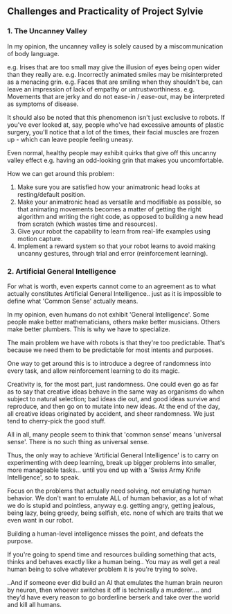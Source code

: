 ## Challenges and Practicality of Project Sylvie

### 1. The Uncanney Valley

In my opinion, the uncanney valley is solely caused by a miscommunication of body language.

e.g. Irises that are too small may give the illusion of eyes being open wider than they really are.
e.g. Incorrectly animated smiles may be misinterpreted as a menacing grin.
e.g. Faces that are smiling when they shouldn't be, can leave an impression of lack of empathy or untrustworthiness.
e.g. Movements that are jerky and do not ease-in / ease-out, may be interpreted as symptoms of disease.

It should also be noted that this phenomenon isn't just exclusive to robots. If you've ever looked at, say, people who've had
excessive amounts of plastic surgery, you'll notice that a lot of the times, their facial muscles are frozen up - which can
leave people feeling uneasy.

Even normal, healthy people may exhibit quirks that give off this uncanny valley effect e.g. having an odd-looking
grin that makes you uncomfortable.

How we can get around this problem:

1. Make sure you are satisfied how your animatronic head looks at resting/default position.
2. Make your animatronic head as versatile and modifiable as possible, so that animating movements becomes a matter of 
getting the right algorithm and writing the right code, as opposed to building a new head from scratch (which wastes time and resources).
3. Give your robot the capability to learn from real-life examples using motion capture.
4. Implement a reward system so that your robot learns to avoid making uncanny gestures, through trial and error (reinforcement
learning).

### 2. Artificial General Intelligence

For what is worth, even experts cannot come to an agreement as to what actually constitutes Artificial General Intelligence..
just as it is impossible to define what 'Common Sense' actually means.

In my opinion, even humans do not exhibit 'General Intelligence'. Some people make better mathematicians, others make better
musicians. Others make better plumbers. This is why we have to specialize.

The main problem we have with robots is that they're too predictable. That's because we need them to be predictable for most
intents and purposes.

One way to get around this is to introduce a degree of randomness into every task, and allow reinforcement learning
to do its magic.

Creativity is, for the most part, just randomness. One could even go as far as to say that creative ideas behave in the same way
as organisms do when subject to natural selection; bad ideas die out, and good ideas survive and reproduce, and then
go on to mutate into new ideas. At the end of the day, all creative ideas originated by accident, and sheer randomness. We just tend to cherry-pick the good stuff.

All in all, many people seem to think that 'common sense' means 'universal sense'. There is no such thing as universal sense.

Thus, the only way to achieve 'Artificial General Intelligence' is to carry on experimenting with deep learning, break up 
bigger problems into smaller, more manageable tasks... until you end up with a 'Swiss Army Knife Intelligence', so to speak.

Focus on the problems that actually need solving, not emulating human behavior. We don't want to emulate ALL of human behavior, as a lot of what we do is stupid and pointless, anyway e.g. getting angry, getting jealous, being lazy, being greedy, being selfish, etc. none of which are traits that we even want in our robot.

Building a human-level intelligence misses the point, and defeats the purpose. 

If you're going to spend time and resources building something that acts, thinks and behaves exactly like a human being..
You may as well get a real human being to solve whatever problem it is you're trying to solve.

..And if someone ever did build an AI that emulates the human brain neuron by neuron, then whoever switches it off is technically a murderer.... and they'd have every reason to go borderline berserk and take over the world and kill all humans.
